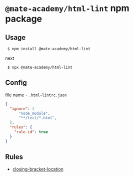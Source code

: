 # `@mate-academy/html-lint` npm package

## Usage
```
 $ npm install @mate-academy/html-lint
```
next
```
 $ npx @mate-academy/html-lint
```
## Config
file name - `.html-lintrc.json`
```json
{
  "ignore": [
      "node_module",
      "**/test/*.html",
  ],
  "rules": {
    "rule-id": true
  }
}
```
## Rules
- [closing-bracket-location](https://mate-academy.github.io/fed/html-lint/rules-description.html#closing-bracket-location)
